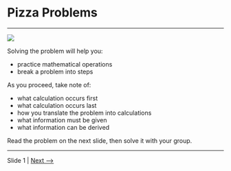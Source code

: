 # Pizza Problems

---

![](https://cdn.vectorstock.com/i/500p/93/02/pizza-hand-drawn-cartoon-doodles-vector-27829302.avif)

Solving the problem will help you:

- practice mathematical operations
- break a problem into steps

As you proceed, take note of:

- what calculation occurs first
- what calculation occurs last
- how you translate the problem into calculations
- what information must be given
- what information can be derived

Read the problem on the next slide, then solve it with your group.

---

Slide 1 | [Next -->](./slide02.md)  
